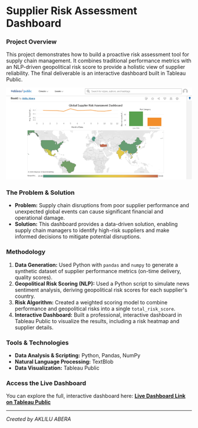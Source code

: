 # Supplier Risk Assessment Dashboard

### Project Overview
This project demonstrates how to build a proactive risk assessment tool for supply chain management. It combines traditional performance metrics with an NLP-driven geopolitical risk score to provide a holistic view of supplier reliability. The final deliverable is an interactive dashboard built in Tableau Public.

![Dashboard Screenshot](screenshots/tableau_dashboard00.PNG)

### The Problem & Solution
- **Problem:** Supply chain disruptions from poor supplier performance and unexpected global events can cause significant financial and operational damage.
- **Solution:** This dashboard provides a data-driven solution, enabling supply chain managers to identify high-risk suppliers and make informed decisions to mitigate potential disruptions.

### Methodology
1. **Data Generation:** Used Python with `pandas` and `numpy` to generate a synthetic dataset of supplier performance metrics (on-time delivery, quality scores).
2. **Geopolitical Risk Scoring (NLP):** Used a Python script to simulate news sentiment analysis, deriving geopolitical risk scores for each supplier's country.
3. **Risk Algorithm:** Created a weighted scoring model to combine performance and geopolitical risks into a single `total_risk_score`.
4. **Interactive Dashboard:** Built a professional, interactive dashboard in Tableau Public to visualize the results, including a risk heatmap and supplier details.

### Tools & Technologies
- **Data Analysis & Scripting:** Python, Pandas, NumPy
- **Natural Language Processing:** TextBlob
- **Data Visualization:** Tableau Public

### Access the Live Dashboard
You can explore the full, interactive dashboard here:
[**Live Dashboard Link on Tableau Public**](https://public.tableau.com/app/profile/aklilu.abera/viz/Book1_17539027027600/Dashboard1)

---
*Created by AKLILU ABERA*
